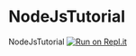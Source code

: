 # NodeJsTutorial
NodeJsTutorial
[![Run on Repl.it](https://repl.it/badge/github/prasanthkp89/NodeJsTutorial)](https://repl.it/github/prasanthkp89/NodeJsTutorial)